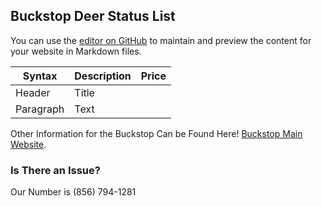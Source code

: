 
## Buckstop Deer Status List

You can use the [editor on GitHub](https://github.com/buckstoplist/buckstoplist.github.io/edit/main/README.md) to maintain and preview the content for your website in Markdown files.

| Syntax      | Description | Price |
| ----------- | ----------- | ----- |
| Header      | Title       |       |
| Paragraph   | Text        |       |

Other Information for the Buckstop Can be Found Here! [Buckstop Main Website](https://buck-stop-butcher-shop.business.site/).

### Is There an Issue?

Our Number is (856) 794-1281
